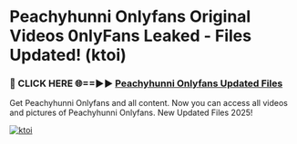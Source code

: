 # Peachyhunni Onlyfans Original Videos 0nlyFans Leaked - Files Updated! (ktoi)

<h3>🔴 CLICK HERE 🌐==►► <a href="https://tinyurl.com/ehrbuxhb" rel="nofollow">Peachyhunni Onlyfans Updated Files</a></h3>

Get Peachyhunni Onlyfans and all content. Now you can access all videos and pictures of Peachyhunni Onlyfans. New Updated Files 2025!

[![ktoi](https://i.imgur.com/lVYEuWS.gif)](https://tinyurl.com/ehrbuxhb)
